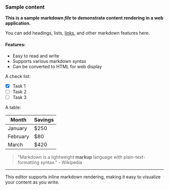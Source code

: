 ### Sample content

**This is a sample markdown _file_ to demonstrate content rendering in a web application.**

You can add headings, lists, [links](https://google.com), and other markdown features here.

#### Features:

- Easy to read and write
- Supports various markdown syntax
- Can be converted to HTML for web display

A check list:

- [x] Task 1
- [ ] Task 2
- [ ] Task 3

A table:

| Month    | Savings |
| -------- | ------- |
| January  | $250    |
| February | $80     |
| March    | $420    |

> "Markdown is a lightweight **markup** language with plain-text-formatting syntax." - Wikipedia

---

This editor supports inline markdown rendering, making it easy to visualize your content as you write.
